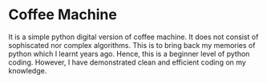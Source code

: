 # Coffee Machine

It is a simple python digital version of coffee machine.
It does not consist of sophiscated nor complex algorithms. 
This is to bring back my memories of python which I learnt years ago.
Hence, this is a beginner level of python coding.
However, I have demonstrated clean and efficient coding on my knowledge.

